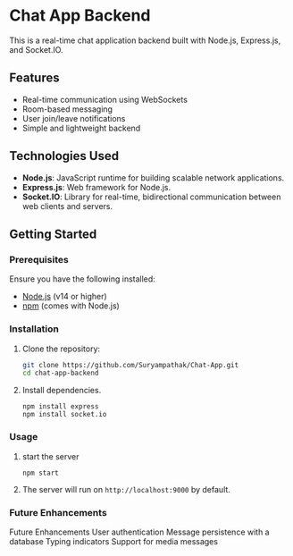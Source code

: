 # Chat App Backend

This is a real-time chat application backend built with Node.js, Express.js, and Socket.IO.

## Features

- Real-time communication using WebSockets
- Room-based messaging
- User join/leave notifications
- Simple and lightweight backend

## Technologies Used

- **Node.js**: JavaScript runtime for building scalable network applications.
- **Express.js**: Web framework for Node.js.
- **Socket.IO**: Library for real-time, bidirectional communication between web clients and servers.

## Getting Started

### Prerequisites

Ensure you have the following installed:

- [Node.js](https://nodejs.org/) (v14 or higher)
- [npm](https://www.npmjs.com/) (comes with Node.js)

### Installation

1. Clone the repository:

   ```bash
   git clone https://github.com/Suryampathak/Chat-App.git
   cd chat-app-backend

2. Install dependencies.
   ```
   npm install express
   npm install socket.io

### Usage
1. start the server
   ```
   npm start

2. The server will run on `http://localhost:9000` by default.

### Future Enhancements
Future Enhancements
User authentication
Message persistence with a database
Typing indicators
Support for media messages
